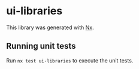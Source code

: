 # ui-libraries

This library was generated with [Nx](https://nx.dev).

## Running unit tests

Run `nx test ui-libraries` to execute the unit tests.
